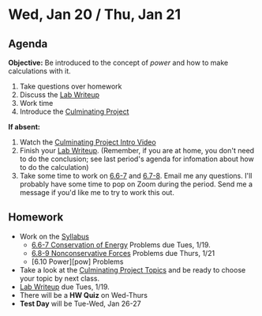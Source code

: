 Wed, Jan 20 / Thu, Jan 21
==================

Agenda
---------
**Objective:** Be introduced to the concept of *power* and how to make calculations with it.

1. Take questions over homework
2. Discuss the [Lab Writeup][lab]
3. Work time
4. Introduce the [Culminating Project][proj]

**If absent:**
 1. Watch the [Culminating Project Intro Video][proj-vid]
 2. Finish your [Lab Writeup][lab].  (Remember, if you are at home, you don't need to do the conclusion; see last period's agenda for infomation about how to do the calculation)
 3. Take some time to work on [6.6-7][cons] and [6.7-8][noncons].  Email me any questions.  I'll probably have some time to pop on Zoom during the period.  Send me a message if you'd like me to try to work this out.

Homework 
-------------
- Work on the [Syllabus]
	- [6.6-7 Conservation of Energy][cons] Problems due Tues, 1/19.  
	- [6.8-9 Nonconservative Forces][noncons] Problems due Thurs, 1/21
	- [6.10 Power][pow] Problems 
- Take a look at the [Culminating Project Topics][topics] and be ready to choose your topic by next class.
- [Lab Writeup][lab] due Tues, 1/19.
- There will be a **HW Quiz** on Wed-Thurs
- **Test Day** will be Tue-Wed, Jan 26-27

[syllabus]: https://avon.schoology.com/course/2624603229/materials?f=369853538
[cons]: https://avon.schoology.com/assignment/4517081685/info
[lab]: https://avon.schoology.com/assignment/4561370299/
[noncons]: https://avon.schoology.com/assignment/4517095990/

[proj]: https://avon.schoology.com/course/2624603229/materials?f=376378025
[proj-vid]: https://avon.schoology.com/course/2624603229/materials/gp/4568496144
[topics]: https://avoncsc-my.sharepoint.com/:x:/g/personal/zjrohrbach_avon-schools_org/EQcK-LpYgaBNldVSN8gEERwB444aftk4zoaeYRWqFjUKMw?e=PlvklW

<!--stackedit_data:
eyJoaXN0b3J5IjpbMjEyMzMwMjU1NywtMjE0NjM3MDgxMF19
-->